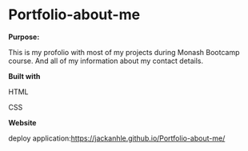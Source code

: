 # Portfolio-about-me

**Purpose:**

This is my profolio with most of my projects during Monash Bootcamp course. And all of my information about my contact details.

**Built with**

HTML

CSS

**Website**

deploy application:https://jackanhle.github.io/Portfolio-about-me/
